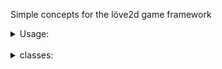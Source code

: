 Simple concepts for the löve2d game framework

<details>
	<summary>Usage:</summary>
	<pre>
to use this module, simply download 'simpleConcepts.lua' and place it in your project directory then require this module in your main.lua file like so
`simpleConcepts = require('simpleConcepts')`
	</pre>
</details>
&nbsp; &nbsp; <details>
	<summary>classes:</summary>
	<details>
		<summary>ui:</summary>
		<details>
			<summary>button:</summary>
			<pre>
the button class is a simple button with the following arguments:
	text: (string) the text label of the button,
	textColor ({r, g, b, a}) the color for the label,
	buttonColor ({r, g, b, a}) the color for the background (rectangle) of the button,
	x (number) the top left x co-ord of the button,
	y (number) the top left y co-ord of the button,
	width (number) the width of the button,
	height (number) the height of the button,
	callback (function) a callback function for when the button is pressed,
	optional (table) this is a table filled with optional keyword arguments, these are as follows:
		mode = 'fill' (string) mode passed to love.graphics.rectangle
		rx = nil (number) rx passed to love.graphics.rectangle,
		ry = rx (number) ry passed to love.graphics.rectangle,
		segments = nil (number) segments passed to love.graphics.rectangle,
		textLimit = love.graphics.getWidth() (number) limit passed to love.graphics.printf,
		font = love.graphics.getFont() (Löve2d Font) the font used for the label,
		textAlignment = 'center' ('left', 'center', or 'right') the alignment passed to love.graphics.printf
the button is used as follows: 
	```lua
	simpleConcepts = require('simpleConcepts')
	local button
	function love.load()
		button = simpleConcepts.ui.button(
			'ping',
			{0,0,0,1},
			{1,0,1,1},
			60,
			60,
			120,
			120,
			function(object, x, y, button, istouch, presses)
				print('pong')
			end
		)
	end
	function love.graphics.draw()
		button:draw()
	end
	function love.mousepressed(x, y, button, istouch, presses)
		button:handleTouch(x, y, button, istouch, presses)
	end
	```
this will draw a simple button and handle when it is clicked or tapped, the callback function is passed the actual button object aswell as all of the click/touch data, so you can do further checks inside it, the only check performed for you is whether the click/tap landed on the button, so you dont have to worry about that.
</pre>
		</details>
	</details>
</details>